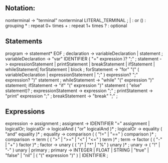 ## Notation:
nonterminal -> "terminal" nonterminal LITERAL_TERMINAL ;
| : or
() : grouping
\* : repeat 0+ times
\+ : repeat 1+ times
? : optional
## Statements
program -> statement\* EOF ;
declaration -> variableDeclaration | statement ;
variableDeclaration -> "var" IDENTIFIER ( "=" expression )? ";" ; 
statement -> expressionStatement | printStatement | breakStatement | ifStatement | whileStatement| forStatement | block ;
forStatement -> "for" "(" ( variableDeclaration | expressionStatement | ";" ) expression? ";" expression? ")" statement ;
whileStatement -> "while" "(" expression ")" statement;
ifStatement -> "if" "(" expression ")" statement ( "else" statement)? ;
expressionStatement -> expression ";" ;
printStatement -> "print" expression ";" ;
breakStatement -> "break" ";" ;
## Expressions
expression -> assignment ;
assigment -> IDENTIFIER "=" assignment
			| logicalOr;
logicalOr -> logicalAnd ( "or" logicalAnd )* ;
logicalOr -> equality ( "and" equality )* ;
equality -> comparison ( ( "!=" | "\=\=" ) comparison )\* ;
comparison -> term ( ( ">" | ">=" | "<" | "<=" ) term )\* ;
term -> factor ( ( "-" | "+" ) factor )\* ;
factor -> unary ( ( "/" | "\*" | "%" ) unary )\* ;
unary -> ( "!" | "-" ) unary 
		| primary ;
primary -> INTEGER | FLOAT | STRING | "true" | "false" | "nil" | ( "(" expression ")" ) | IDENTIFIER ;
